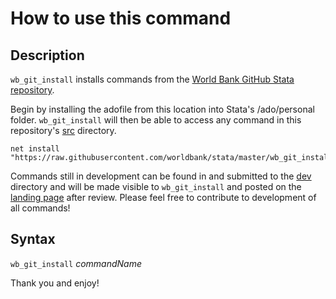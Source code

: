 # How to use this command

## Description

`wb_git_install` installs commands from the [World Bank GitHub Stata repository](https://github.com/worldbank/stata).

Begin by installing the adofile from this location into Stata's /ado/personal folder. `wb_git_install` will then be able to access any command in this repository's [src](https://github.com/worldbank/stata/tree/master/src) directory.
```
net install "https://raw.githubusercontent.com/worldbank/stata/master/wb_git_install/wb_git_install.pkg"
```

Commands still in development can be found in and submitted to the [dev](https://github.com/worldbank/stata/tree/master/dev) directory and will be made visible to `wb_git_install` and posted on the [landing page](http://worldbank.github.io/stata/) after review. Please feel free to contribute to development of all commands!

## Syntax

`wb_git_install` _commandName_

Thank you and enjoy!

